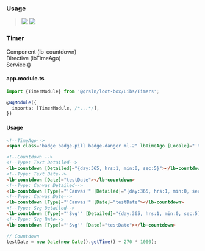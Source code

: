 ### Usage

> [![](https://img.shields.io/badge/Main-readme‌‌‌‌‌‌‌-white)](../../../readme.desc.md)
> [![](https://img.shields.io/badge/readme-white)](readme.md)

### Timer

Component (lb-countdown)  
Directive (lbTimeAgo)  
~~Service ()~~

#### app.module.ts

```typescript
import {TimerModule} from '@qrsln/loot-box/Libs/Timers';

@NgModule({
  imports: [TimerModule, /*...*/],
})
```  

#### Usage

```html
<!--TimeAgo-->
<span class="badge badge-pill badge-danger ml-2" lbTimeAgo [Locale]="'tr-TR'" [Date]="testDate" [Suffix]="true"></span>

<!--Countdown -->
<!--Type: Text Detailed-->
<lb-countdown [Detailed]="{day:365, hrs:1, min:0, sec:5}"></lb-countdown>
<!--Type: Text Date-->
<lb-countdown [Date]="testDate"></lb-countdown>
<!--Type: Canvas Detailed-->
<lb-countdown [Type]="'Canvas'" [Detailed]="{day:365, hrs:1, min:0, sec:5}"></lb-countdown>
<!--Type: Canvas Date-->
<lb-countdown [Type]="'Canvas'" [Date]="testDate"></lb-countdown>
<!--Type: Svg Detailed-->
<lb-countdown [Type]="'Svg'" [Detailed]="{day:365, hrs:1, min:0, sec:5}"></lb-countdown>
<!--Type: Svg Date-->
<lb-countdown [Type]="'Svg'" [Date]="testDate"></lb-countdown>
``` 

```typescript
// Countdown
testDate = new Date(new Date().getTime() + 270 * 1000);
```   
